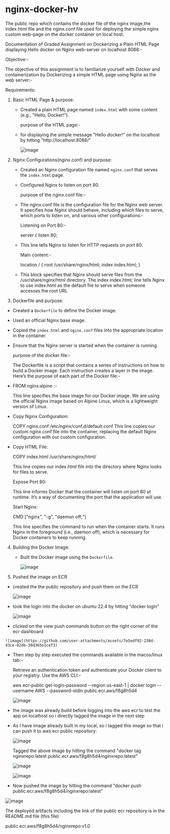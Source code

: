 # nginx-docker-hv
The public repo which contains the docker file of the nginx image,the index.html file and the nginx.conf file used for deploying the simple nginx custom web-page on the docker container on local host.

Documentation of Graded Assignment on Dockerizing a Plain HTML Page displaying Hello docker on Nginx web-server on localhost 8088:-

Objective:-

The objective of this assignment is to familiarize yourself with Docker and containerization by Dockerizing a simple HTML page using Nginx as the web server:-

Requirements:

1. Basic HTML Page & purpose:

   - Created a plain HTML page named `index.html` with some content (e.g., "Hello, Docker!").

     purpose of the HTML page:-

   - for displaying the simple message "Hello docker!" on the localhost by hitting "http://localhost:8088/"

     ![image](https://github.com/user-attachments/assets/12d05083-5690-4c8a-af4d-4aaaa41458ad)


1. Nginx Configurations(nginx.conf) and purpose:

   - Created an Nginx configuration file named `nginx.conf` that serves the `index.html` page.

   - Configured Nginx to listen on port 80.

     purpose of the nginx.conf file:-
     
   - The nginx.conf file is the configuration file for the Nginx web server. It specifies how Nginx should behave,
     including which files to serve, which ports to listen on, and various other configurations:-

     Listening on Port 80:-

     server {
     listen 80;

   - This line tells Nginx to listen for HTTP requests on port 80.

     Main content:-

     location / {
    root /usr/share/nginx/html;
    index index.html;
}
   - This block specifies that Nginx should serve files from the /usr/share/nginx/html directory.
    The index index.html; line tells Nginx to use index.html as the default file to serve when someone accesses the root URL
    
  4. Dockerfile and purpose:
   
   - Created a `Dockerfile` to define the Docker image.

   - Used an official Nginx base image.

   - Copied the `index.html` and `nginx.conf` files into the appropriate location in the container.

   - Ensure that the Nginx server is started when the container is running.

     purpose of the docker file:-

     The Dockerfile is a script that contains a series of instructions on how to build a Docker image.
     Each instruction creates a layer in the image. Here’s the purpose of each part of the Docker file:-

   - FROM nginx:alpine :-
     
     This line specifies the base image for our Docker image.
     We are using the official Nginx image based on Alpine Linux, which is a lightweight version of Linux.

   - Copy Nginx Configuration:

     COPY nginx.conf /etc/nginx/conf.d/default.conf
     This line copies our custom nginx.conf file into the container,
     replacing the default Nginx configuration with our custom configuration.

   - Copy HTML File:

     COPY index.html /usr/share/nginx/html/

     This line copies our index.html file into the directory where Nginx looks for files to serve.

     Expose Port 80:

     This line informs Docker that the container will listen on port 80 at runtime.
     It’s a way of documenting the port that the application will use.

     Start Nginx:

     CMD ["nginx", "-g", "daemon off;"]

     This line specifies the command to run when the container starts.
     It runs Nginx in the foreground (i.e., daemon off), which is necessary for Docker containers to keep running.

4. Building the Docker Image:

   - Built the Docker image using the `Dockerfile`.

     ![image](https://github.com/user-attachments/assets/c176c38b-df2a-4f1f-8a03-3a68dd8fdae7)


5. Pushed the image on ECR

  - created the  the public repository and push them on the ECR

    ![image](https://github.com/user-attachments/assets/c8bd6011-e519-490a-8310-5eb576c13ed2)

  - took the login into the docker on ubuntu 22.4 by hitting "docker login"

    ![image](https://github.com/user-attachments/assets/e8b96f2b-ddac-4818-bef1-daded32b48ae)


  -  clicked on the view push commands button on the right corner of the ecr dashboard

    ![image](https://github.com/user-attachments/assets/7e5edf92-238d-43ce-82db-30d365e1cef3)

  - Then step by step  executed the commands available in the macos/linux tab:-

    Retrieve an authentication token and authenticate your Docker client to your registry. Use the AWS CLI:-

    aws ecr-public get-login-password --region us-east-1 | docker login --username AWS --password-stdin public.ecr.aws/f8g8h5d4

    ![image](https://github.com/user-attachments/assets/a72cf902-e1ca-4547-be63-e27cf9924e98)

 - the image was already build before logging into the aws ecr to test the app on localhost so i directly tagged the image
   in the next step

 - As I have image already built in my local, so i tagged this image so that i  can push it to aws ecr public repository:

   ![image](https://github.com/user-attachments/assets/0489bd1b-c7d6-46e5-be32-621fbe48c377)

   Tagged the above image by hitting the command "docker tag nginxrepo:latest public.ecr.aws/f8g8h5d4/nginxrepo:latest"

    ![image](https://github.com/user-attachments/assets/f1cd7bc3-d862-42a1-ae59-13bd17544557)

    ![image](https://github.com/user-attachments/assets/7524499e-3898-4dae-9ff3-96c1058b1088)

  - Now pushed the image by hitting the command "docker push public.ecr.aws/f8g8h5d4/nginxrepo:latest"
  
   ![image](https://github.com/user-attachments/assets/006df137-fbd7-4dbf-92c2-d55d1ebaa7bd)

   The deployed artifacts including the link of the public ecr  repository is in  the README.md file (this file)

   public.ecr.aws/f8g8h5d4/nginxrepo:v1.0

   

   



   






   
